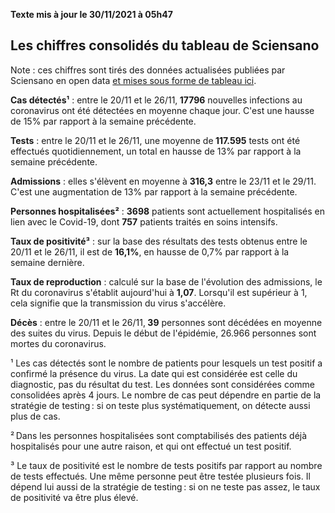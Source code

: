 <strong>Texte mis à jour le 30/11/2021 à 05h47</strong><h2>Les chiffres consolidés du tableau de Sciensano</h2><p>Note : ces chiffres sont tirés des données actualisées publiées par Sciensano en open data <a href='https://datastudio.google.com/embed/u/0/reporting/c14a5cfc-cab7-4812-848c-0369173148ab/page/ZwmOB_blank'>et mises sous forme de tableau ici</a>.<p><strong>Cas détectés¹</strong> : entre le 20/11 et le 26/11,<strong> 17796</strong> nouvelles infections au coronavirus ont été détectées en moyenne chaque jour. C'est une hausse de 15% par rapport à la semaine précédente.<p><strong>Tests</strong> : entre le 20/11 et le 26/11, une moyenne de<strong> 117.595</strong> tests ont été effectués quotidiennement, un total en hausse de 13% par rapport à la semaine précédente.<p><strong>Admissions</strong> : elles s'élèvent en moyenne à <strong> 316,3</strong> entre le 23/11 et le 29/11. C'est une augmentation de 13% par rapport à la semaine précédente.<p><strong>Personnes hospitalisées²</strong> : <strong>3698</strong> patients sont actuellement hospitalisés en lien avec le Covid-19, dont <strong>757</strong> patients traités en soins intensifs.<p><strong>Taux de positivité³</strong> : sur la base des résultats des tests obtenus entre le 20/11 et le 26/11, il est de <strong>16,1%</strong>, en hausse de 0,7% par rapport à la semaine dernière.<p><strong>Taux de reproduction</strong> : calculé sur la base de l'évolution des admissions, le Rt du coronavirus s'établit aujourd'hui à <strong>1,07</strong>. Lorsqu'il est supérieur à 1, cela signifie que la transmission du virus s'accélère.<p><strong>Décès</strong> : entre le 20/11 et le 26/11,<strong> 39</strong> personnes sont décédées en moyenne des suites du virus. Depuis le début de l'épidémie, 26.966 personnes sont mortes du coronavirus.<p>¹ Les cas détectés sont le nombre de patients pour lesquels un test positif a confirmé la présence du virus. La date qui est considérée est celle du diagnostic, pas du résultat du test. Les données sont considérées comme consolidées après 4 jours. Le nombre de cas peut dépendre en partie de la stratégie de testing : si on teste plus systématiquement, on détecte aussi plus de cas.<p>² Dans les personnes hospitalisées sont comptabilisés des patients déjà hospitalisés pour une autre raison, et qui ont effectué un test positif.<p>³ Le taux de positivité est le nombre de tests positifs par rapport au nombre de tests effectués. Une même personne peut être testée plusieurs fois. Il dépend lui aussi de la stratégie de testing : si on ne teste pas assez, le taux de positivité va être plus élevé.